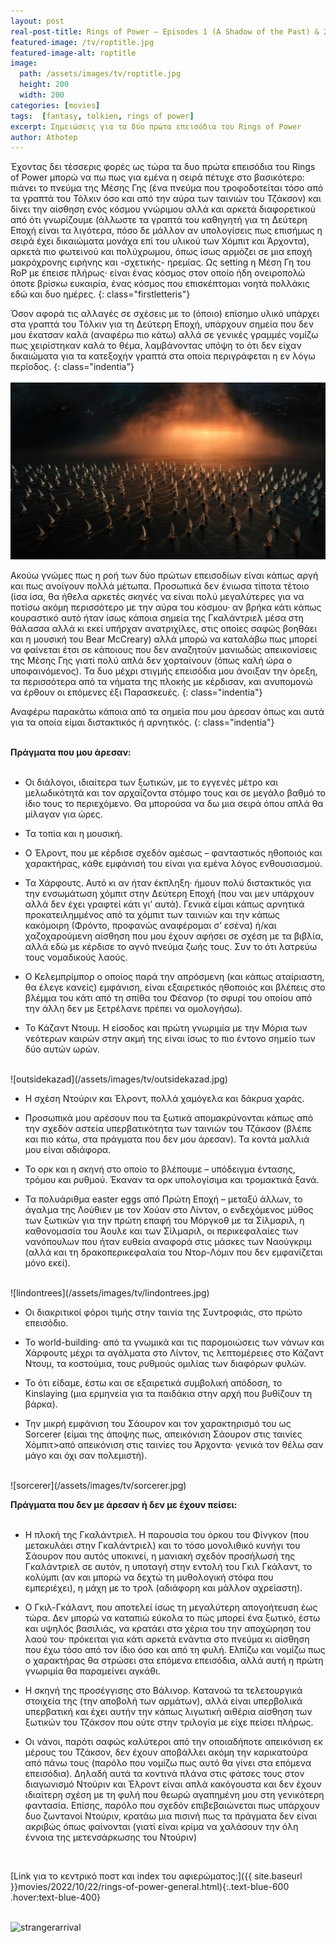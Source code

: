 ```yaml
---
layout: post
real-post-title: Rings of Power – Episodes 1 (A Shadow of the Past) & 2 (Adrift)
featured-image: /tv/roptitle.jpg
featured-image-alt: roptitle
image:
  path: /assets/images/tv/roptitle.jpg
  height: 200
  width: 200
categories: [movies]
tags:  [fantasy, tolkien, rings of power]
excerpt: Σημειώσεις για τα δύο πρώτα επεισόδια του Rings of Power
author: Athotep
---
```


Έχοντας δει τέσσερις φορές ως τώρα τα δυο πρώτα επεισόδια του Rings of Power μπορώ να πω πως για εμένα η σειρά πέτυχε στο βασικότερο: πιάνει το πνεύμα της Μέσης Γης (ένα πνεύμα που τροφοδοτείται τόσο από τα γραπτά του Τόλκιν όσο και από την αύρα των ταινιών του Τζάκσον) και δίνει την αίσθηση ενός κόσμου γνώριμου αλλά και αρκετά διαφορετικού από ότι γνωρίζουμε (άλλωστε τα γραπτά του καθηγητή για τη Δεύτερη Εποχή είναι τα λιγότερα, πόσο δε μάλλον αν υπολογίσεις πως επισήμως η σειρά έχει δικαιώματα μονάχα επί του υλικού των Χόμπιτ και Άρχοντα), αρκετά πιο φωτεινού και πολύχρωμου, όπως ίσως αρμόζει σε μια εποχή μακρόχρονης ειρήνης και -σχετικής- ηρεμίας. Ως setting η Μέση Γη του RoP με έπεισε πλήρως· είναι ένας κόσμος στον οποίο ήδη ονειροπολώ όποτε βρίσκω ευκαιρία, ένας κόσμος που επισκέπτομαι νοητά πολλάκις εδώ και δυο ημέρες.
{: class="firstletteris"}

Όσον αφορά τις αλλαγές σε σχέσεις με το (όποιο) επίσημο υλικό υπάρχει στα γραπτά του Τόλκιν για τη Δεύτερη Εποχή, υπάρχουν σημεία που δεν μου έκατσαν καλά (αναφέρω πιο κάτω) αλλά σε γενικές γραμμές νομίζω πως χειρίστηκαν καλά το θέμα, λαμβάνοντας υπόψη το ότι δεν είχαν δικαιώματα για τα κατεξοχήν γραπτά στα οποία περιγράφεται η εν λόγω περίοδος.
{: class="indentia"}  
<br>
![armada](/assets/images/tv/armada.jpg) 
<br>

Ακούω γνώμες πως η ροή των δύο πρώτων επεισοδίων είναι κάπως αργή και πως ανοίγουν πολλά μέτωπα. Προσωπικά δεν ένιωσα τίποτα τέτοιο (ίσα ίσα, θα ήθελα αρκετές σκηνές να είναι πολύ μεγαλύτερες για να ποτίσω ακόμη περισσότερο με την αύρα του κόσμου· αν βρήκα κάτι κάπως κουραστικό αυτό ήταν ίσως κάποια σημεία της Γκαλάντριελ μέσα στη θάλασσα αλλά κι εκεί υπήρχαν ανατριχίλες, στις οποίες σαφώς βοηθάει και η μουσική του Bear McCreary) αλλά μπορώ να καταλάβω πως μπορεί να φαίνεται έτσι σε κάποιους που δεν αναζητούν μανιωδώς απεικονίσεις της Μέσης Γης γιατί πολύ απλά δεν χορταίνουν (όπως καλή ώρα ο υποφαινόμενος). Τα δυο μέχρι στιγμής επεισόδια μου άνοιξαν την όρεξη, τα περισσότερα από τα νήματα της πλοκής με κέρδισαν, και ανυπομονώ να έρθουν οι επόμενες έξι Παρασκευές.
{: class="indentia"}

Αναφέρω παρακάτω κάποια από τα σημεία που μου άρεσαν όπως και αυτά για τα οποία είμαι διστακτικός ή αρνητικός.
{: class="indentia"}  
<br>

**Πράγματα που μου άρεσαν:**  
<br>

* Οι διάλογοι, ιδιαίτερα των ξωτικών, με το εγγενές μέτρο και μελωδικότητά και τον αρχαΐζοντα στόμφο τους και σε μεγάλο βαθμό το ίδιο τους το περιεχόμενο. Θα μπορούσα να δω μια σειρά όπου απλά θα μίλαγαν για ώρες.

* Τα τοπία και η μουσική.

* Ο Έλροντ, που με κέρδισε σχεδόν αμέσως – φανταστικός ηθοποιός και χαρακτήρας, κάθε εμφάνισή του είναι για εμένα λόγος ενθουσιασμού.

* Τα Χάρφουτς. Αυτό κι αν ήταν έκπληξη· ήμουν πολύ διστακτικός για την ενσωμάτωση χόμπιτ στην Δεύτερη Εποχή (που ναι μεν υπάρχουν αλλά δεν έχει γραφτεί κάτι γι’ αυτά). Γενικά είμαι κάπως αρνητικά προκατειλημμένος από τα χόμπιτ των ταινιών και την κάπως κακόμοιρη (Φρόντο, προφανώς αναφέρομαι σ’ εσένα) ή/και χαζοχαρούμενη αίσθηση που μου έχουν αφήσει σε σχέση με τα βιβλία, αλλά εδώ με κέρδισε το αγνό πνεύμα ζωής τους. Συν το ότι λατρεύω τους νομαδικούς λαούς.

* Ο Κελεμπρίμπορ ο οποίος παρά την απρόσμενη (και κάπως αταίριαστη, θα έλεγε κανείς) εμφάνιση, είναι εξαιρετικός ηθοποιός και βλέπεις στο βλέμμα του κάτι από τη σπίθα του Φέανορ (το σφυρί του οποίου από την άλλη δεν με ξετρέλανε πρέπει να ομολογήσω).

* Το Κάζαντ Ντουμ. Η είσοδος και πρώτη γνωριμία με την Μόρια των νεότερων καιρών στην ακμή της είναι ίσως το πιο έντονο σημείο των δύο αυτών ωρών.  
<br>
![outsidekazad](/assets/images/tv/outsidekazad.jpg) 
<br>

* Η σχέση Ντούριν και Έλροντ, πολλά χαμόγελα και δάκρυα χαράς.

* Προσωπικά μου αρέσουν που τα ξωτικά απομακρύνονται κάπως από την σχεδόν αστεία υπερβατικότητα των ταινιών του Τζάκσον (βλέπε και πιο κάτω, στα πράγματα που δεν μου άρεσαν). Τα κοντά μαλλιά μου είναι αδιάφορα.

* Το ορκ και η σκηνή στο οποίο το βλέπουμε – υπόδειγμα έντασης, τρόμου και ρυθμού. Έκαναν τα ορκ υπολογίσιμα και τρομακτικά ξανά.

* Τα πολυάριθμα easter eggs από Πρώτη Εποχή – μεταξύ άλλων, το άγαλμα της Λούθιεν με τον Χούαν στο Λίντον, ο ενδεχόμενος μύθος των ξωτικών για την πρώτη επαφή του Μόργκοθ με τα Σίλμαριλ, η καθονομασία του Άουλε και των Σίλμαριλ, οι περικεφαλαίες των νανόπουλων που ήταν ευθεία αναφορά στις μάσκες των Ναούγκριμ (αλλά και τη δρακοπερικεφαλαία του Ντορ-Λόμιν που δεν εμφανίζεται μόνο εκεί).  
<br>
![lindontrees](/assets/images/tv/lindontrees.jpg) 
<br>

* Οι διακριτικοί φόροι τιμής στην ταινία της Συντροφιάς, στο πρώτο επεισόδιο.

* Το world-building· από τα γνωμικά και τις παρομοιώσεις των νάνων και Χάρφουτς μέχρι τα αγάλματα στο Λίντον, τις λεπτομέρειες στο Κάζαντ Ντουμ, τα κοστούμια, τους ρυθμούς ομιλίας των διαφόρων φυλών.

* Το ότι είδαμε, έστω και σε εξαιρετικά συμβολική απόδοση, το Kinslaying (μια ερμηνεία για τα παιδάκια στην αρχή που βυθίζουν τη βάρκα).

* Την μικρή εμφάνιση του Σάουρον και τον χαρακτηρισμό του ως Sorcerer (είμαι της άποψης πως, απεικόνιση Σάουρον στις ταινίες Χόμπιτ>από απεικόνιση στις ταινίες του Άρχοντα· γενικά τον θέλω σαν μάγο και όχι σαν πολεμιστή).  
<br>
![sorcerer](/assets/images/tv/sorcerer.jpg) 
<br>

**Πράγματα που δεν με άρεσαν ή δεν με έχουν πείσει:**  
<br>

* Η πλοκή της Γκαλάντριελ. Η παρουσία του όρκου του Φίνγκον (που μετακυλάει στην Γκαλάντριελ) και το τόσο μονολιθικό κυνήγι του Σάουρον που αυτός υποκινεί, η μανιακή σχεδόν προσήλωσή της Γκαλάντριελ σε αυτόν, η υποταγή στην εντολή του Γκιλ Γκάλαντ, το κολύμπι (αν και μπορώ να δεχτώ τη μυθολογική στόφα που εμπεριέχει), η μάχη με το τρολ (αδιάφορη και μάλλον αχρείαστη).

* Ο Γκιλ-Γκάλαντ, που αποτελεί ίσως τη μεγαλύτερη απογοήτευση έως τώρα. Δεν μπορώ να καταπιώ εύκολα το πώς μπορεί ένα ξωτικό, έστω και υψηλός βασιλιάς, να κρατάει στα χέρια του την αποχώρηση του λαού του· πρόκειται για κάτι αρκετά ενάντια στο πνεύμα κι αίσθηση που έχω τόσο από τον ίδιο όσο και από τη φυλή. Ελπίζω και νομίζω πως ο χαρακτήρας θα στρώσει στα επόμενα επεισόδια, αλλά αυτή η πρώτη γνωριμία θα παραμείνει αγκάθι.

* Η σκηνή της προσέγγισης στο Βάλινορ. Κατανοώ τα τελετουργικά στοιχεία της (την αποβολή των αρμάτων), αλλά είναι υπερβολικά υπερβατική και έχει αυτήν την κάπως λιγωτική αιθέρια αίσθηση των ξωτικών του Τζάκσον που ούτε στην τριλογία με είχε πείσει πλήρως.

* Οι νάνοι, παρότι σαφώς καλύτεροι από την οποιαδήποτε απεικόνιση εκ μέρους του Τζάκσον, δεν έχουν αποβάλλει ακόμη την καρικατούρα από πάνω τους (παρόλο που νομίζω πως αυτό θα γίνει στα επόμενα επεισόδια). Δηλαδή αυτά τα κοντινά πλάνα στις φάτσες τους στον διαγωνισμό Ντούριν και Έλροντ είναι απλά κακόγουστα και δεν έχουν ιδιαίτερη σχέση με τη φυλή που θεωρώ αγαπημένη μου στη γενικότερη φαντασία. Επίσης, παρόλο που σχεδόν επιβεβαιώνεται πως υπάρχουν δυο ζωντανοί Ντούριν, κρατάω μια πισινή πως τα πράγματα δεν είναι ακριβώς όπως φαίνονται (γιατί είναι κρίμα να χαλάσουν την όλη έννοια της μετενσάρκωσης του Ντούριν)  
<br>

[Link για το κεντρικό ποστ και index του αφιερώματος:]({{ site.baseurl }}movies/2022/10/22/rings-of-power-general.html){:.text-blue-600 .hover:text-blue-400}  
<br>

![strangerarrival](/assets/images/tv/strangerarrival.jpg) 